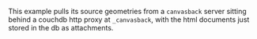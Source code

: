 This example pulls its source geometries from a `canvasback` server sitting behind a couchdb http proxy at `_canvasback`, with the html documents just stored in the db as attachments.

